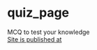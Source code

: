 # quiz_page
MCQ to test your knowledge 
<br>[Site is published at](https://isaraadel.github.io/quiz_page/)
